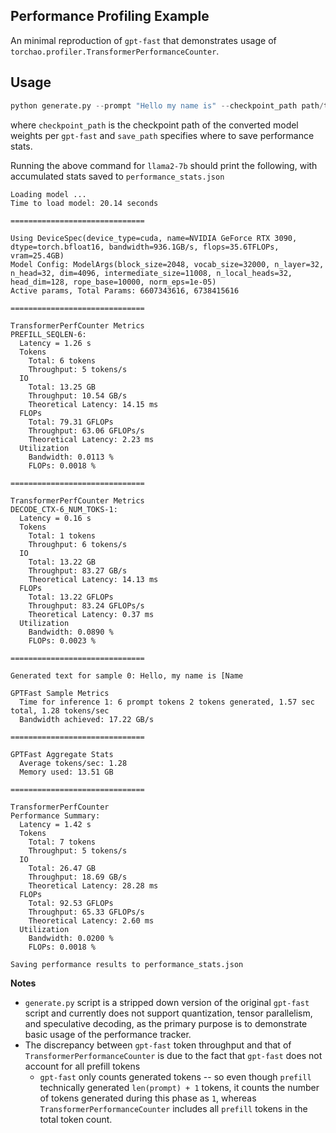 
## Performance Profiling Example

An minimal reproduction of `gpt-fast` that demonstrates usage of `torchao.profiler.TransformerPerformanceCounter`.

## Usage
```python
python generate.py --prompt "Hello my name is" --checkpoint_path path/to/model.pth --num_samples 1 --max_new_tokens 2 --save_path performance_stats.json
```
where `checkpoint_path` is the checkpoint path of the converted model weights per `gpt-fast` and `save_path` specifies where to save performance stats.


Running the above command for `llama2-7b` should print the following, with accumulated stats saved to `performance_stats.json`

```
Loading model ...
Time to load model: 20.14 seconds

==============================

Using DeviceSpec(device_type=cuda, name=NVIDIA GeForce RTX 3090, dtype=torch.bfloat16, bandwidth=936.1GB/s, flops=35.6TFLOPs, vram=25.4GB)
Model Config: ModelArgs(block_size=2048, vocab_size=32000, n_layer=32, n_head=32, dim=4096, intermediate_size=11008, n_local_heads=32, head_dim=128, rope_base=10000, norm_eps=1e-05)
Active params, Total Params: 6607343616, 6738415616

==============================

TransformerPerfCounter Metrics
PREFILL_SEQLEN-6:
  Latency = 1.26 s
  Tokens
    Total: 6 tokens
    Throughput: 5 tokens/s
  IO
    Total: 13.25 GB
    Throughput: 10.54 GB/s
    Theoretical Latency: 14.15 ms
  FLOPs 
    Total: 79.31 GFLOPs
    Throughput: 63.06 GFLOPs/s
    Theoretical Latency: 2.23 ms
  Utilization
    Bandwidth: 0.0113 %
    FLOPs: 0.0018 %

==============================

TransformerPerfCounter Metrics
DECODE_CTX-6_NUM_TOKS-1:
  Latency = 0.16 s
  Tokens
    Total: 1 tokens
    Throughput: 6 tokens/s
  IO
    Total: 13.22 GB
    Throughput: 83.27 GB/s
    Theoretical Latency: 14.13 ms
  FLOPs 
    Total: 13.22 GFLOPs
    Throughput: 83.24 GFLOPs/s
    Theoretical Latency: 0.37 ms
  Utilization
    Bandwidth: 0.0890 %
    FLOPs: 0.0023 %

==============================

Generated text for sample 0: Hello, my name is [Name

GPTFast Sample Metrics
  Time for inference 1: 6 prompt tokens 2 tokens generated, 1.57 sec total, 1.28 tokens/sec
  Bandwidth achieved: 17.22 GB/s

==============================

GPTFast Aggregate Stats
  Average tokens/sec: 1.28
  Memory used: 13.51 GB

==============================

TransformerPerfCounter
Performance Summary:
  Latency = 1.42 s
  Tokens
    Total: 7 tokens
    Throughput: 5 tokens/s
  IO
    Total: 26.47 GB
    Throughput: 18.69 GB/s
    Theoretical Latency: 28.28 ms
  FLOPs 
    Total: 92.53 GFLOPs
    Throughput: 65.33 GFLOPs/s
    Theoretical Latency: 2.60 ms
  Utilization
    Bandwidth: 0.0200 %
    FLOPs: 0.0018 %

Saving performance results to performance_stats.json
```

**Notes**
- `generate.py` script is a stripped down version of the original `gpt-fast` script and currently does not support quantization, tensor parallelism, and speculative decoding, as the primary purpose is to demonstrate basic usage of the performance tracker.
- The discrepancy between `gpt-fast` token throughput and that of `TransformerPerformanceCounter` is due to the fact that `gpt-fast` does not account for all prefill tokens 
  - `gpt-fast` only counts generated tokens -- so even though `prefill` technically generated `len(prompt) + 1` tokens, it counts the number of tokens generated during this phase as `1`, whereas `TransformerPerformanceCounter` includes all `prefill` tokens in the total token count.